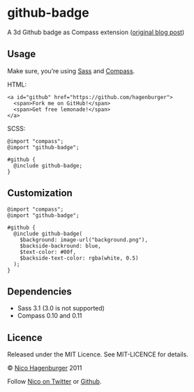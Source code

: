github-badge
============

A 3d Github badge as Compass extension ([original blog post](http://www.hagenburger.net/BLOG/3d-Github-badge-with-pure-CSS3.html))


Usage
-----

Make sure, you’re using [Sass](http://sass-lang.com/) and [Compass](http://compass-style.org/).

HTML:

    <a id="github" href="https://github.com/hagenburger">
      <span>Fork me on GitHub!</span>
      <span>Get free lemonade!</span>
    </a>
    
SCSS:

    @import "compass";
    @import "github-badge";
    
    #github {
      @include github-badge;
    }


Customization
-------------

    @import "compass";
    @import "github-badge";
    
    #github {
      @include github-badge(
        $background: image-url("background.png"),
        $backside-backround: blue,
        $text-color: #00f,
        $backside-text-color: rgba(white, 0.5)
      );
    }


Dependencies
------------

* Sass 3.1 (3.0 is not supported)
* Compass 0.10 and 0.11


Licence
-------

Released under the MIT Licence. See MIT-LICENCE for details.

© [Nico Hagenburger](http://www.hagenburger.net/) 2011

Follow [Nico on Twitter](http://twitter.com/hagenburger) or [Github](https://github.com/hagenburger).